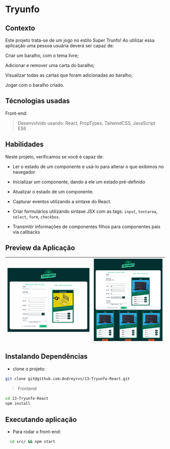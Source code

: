 # Tryunfo

## Contexto

Este projeto trata-se de um jogo no estilo Super Trunfo! Ao utilizar essa aplicação uma pessoa usuária deverá ser capaz de:

Criar um baralho, com o tema livre;

Adicionar e remover uma carta do baralho;

Visualizar todas as cartas que foram adicionadas ao baralho;

Jogar com o baralho criado.

## Técnologias usadas

Front-end:
> Desenvolvido usando: React, PropTypes, TailwindCSS, JavaScript ES6

## Habilidades

Neste projeto, verificamos se você é capaz de:

- Ler o estado de um componente e usá-lo para alterar o que exibimos no navegador

- Inicializar um componente, dando a ele um estado pré-definido

- Atualizar o estado de um componente.

- Capturar eventos utilizando a sintaxe do React.

- Criar formulários utilizando sintaxe JSX com as tags: `input`, `textarea`, `select`, `form`, `checkbox`.

- Transmitir informações de componentes filhos para componentes pais via callbacks

## Preview da Aplicação

| ![Tryunfo](./print-tryunfo-01.png) | ![css](./print-02.png) |
| ----------- | ----------- |



## Instalando Dependências

- clone o projeto:

```bash
git clone git@github.com:Andreyrvs/13-Tryunfo-React.git
```

> Frontend

```bash
cd 13-Tryunfo-React
npm install
```

## Executando aplicação

- Para rodar o front-end:

```bash
  cd src/ && npm start
```
